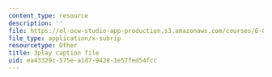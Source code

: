 ```yaml
---
content_type: resource
description: ''
file: https://ol-ocw-studio-app-production.s3.amazonaws.com/courses/6-002-circuits-and-electronics-spring-2007/ea43329c575ea1d794281e57fed54fcc_ke3SL_R92ys.srt
file_type: application/x-subrip
resourcetype: Other
title: 3play caption file
uid: ea43329c-575e-a1d7-9428-1e57fed54fcc
---
```

